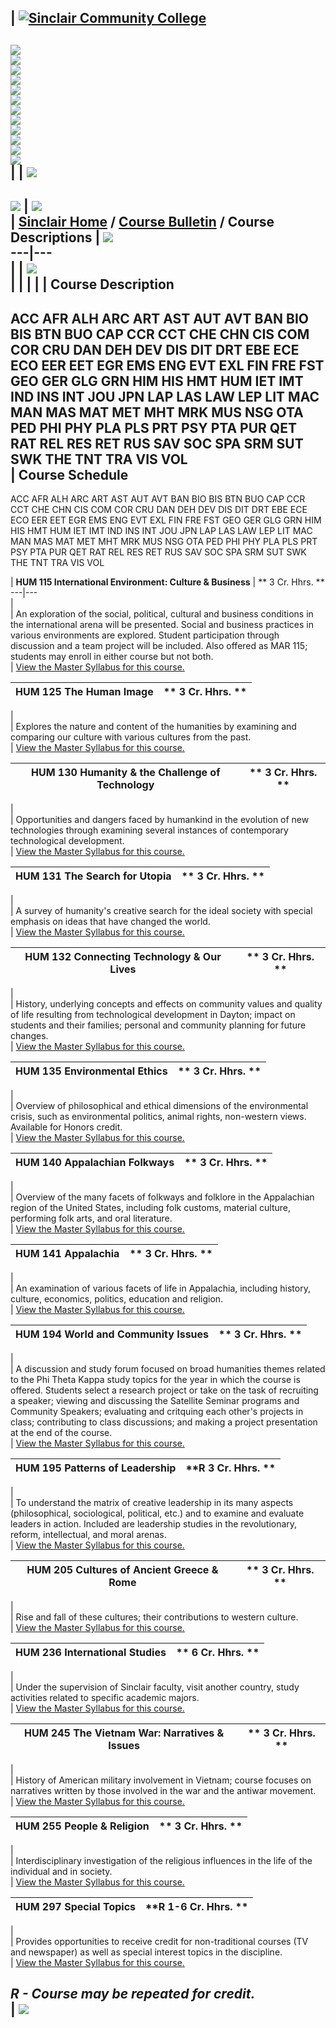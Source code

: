 | [![Sinclair Community College](graphics/00.gif)](http://www.sinclair.edu)  
---  
[![](graphics/01A.gif)](http://www.sinclair.edu/welcome.htm)  
[![](graphics/02A.gif)](http://www.sinclair.edu/information/)  
[![](graphics/03A.gif)](http://www.sinclair.edu/information.html)  
[![](graphics/04A.gif)](http://www.sinclair.edu/departments/admissions/)  
[![](graphics/05A.gif)](http://www.sinclair.edu/distance/)  
[![](graphics/06A.gif)](http://www.sinclair.edu/stuservices.html)  
[![](graphics/07A.gif)](http://www.sinclair.edu/divisions/)  
[![](graphics/08A.gif)](http://www.sinclair.edu/departments/)  
[![](graphics/09A.gif)](http://www.sinclair.edu/contact.html)  
[![](graphics/10A.gif)](http://www.sinclair.edu/search.html)  
[![](graphics/11a.gif)](http://www.sinclair.edu)  
![](graphics/11b.gif)  
|  | ![](graphics2/bar.gif)  
---  
![](graphics2/descriptions_title.jpg) | ![](graphics2/header2.gif)  
|  [Sinclair Home](http://www.sinclair.edu) / [Course Bulletin](index.cfm) /
Course Descriptions  | ![](graphics2/arc1.gif)  
---|---  
  |   | ![](graphics2/arc2.gif)  
|   |  |  |  | **Course Description**  
---  
ACC AFR ALH ARC ART AST AUT AVT BAN BIO BIS BTN BUO CAP CCR CCT CHE CHN CIS
COM COR CRU DAN DEH DEV DIS DIT DRT EBE ECE ECO EER EET EGR EMS ENG EVT EXL
FIN FRE FST GEO GER GLG GRN HIM HIS HMT HUM IET IMT IND INS INT JOU JPN LAP
LAS LAW LEP LIT MAC MAN MAS MAT MET MHT MRK MUS NSG OTA PED PHI PHY PLA PLS
PRT PSY PTA PUR QET RAT REL RES RET RUS SAV SOC SPA SRM SUT SWK THE TNT TRA
VIS VOL  
| **Course Schedule**  
---  
ACC AFR ALH ARC ART AST AUT AVT BAN BIO BIS BTN BUO CAP CCR CCT CHE CHN CIS
COM COR CRU DAN DEH DEV DIS DIT DRT EBE ECE ECO EER EET EGR EMS ENG EVT EXL
FIN FRE FST GEO GER GLG GRN HIM HIS HMT HUM IET IMT IND INS INT JOU JPN LAP
LAS LAW LEP LIT MAC MAN MAS MAT MET MHT MRK MUS NSG OTA PED PHI PHY PLA PLS
PRT PSY PTA PUR QET RAT REL RES RET RUS SAV SOC SPA SRM SUT SWK THE TNT TRA
VIS VOL  
  
|  **HUM  115 International Environment: Culture & Business** |  **    3 Cr.
Hhrs. **  
---|---  
  |  
  |  An exploration of the social, political, cultural and business conditions
in the international arena will be presented. Social and business practices in
various environments are explored. Student participation through discussion
and a team project will be included. Also offered as MAR 115; students may
enroll in either course but not both.  
  |  [View the Master Syllabus for this
course.](http://dynamic.sinclair.edu/MasterSyllabi/HUM115.rtf)  
  
|  **HUM  125 The Human Image** |  **    3 Cr. Hhrs. **  
---|---  
  |  
  |  Explores the nature and content of the humanities by examining and
comparing our culture with various cultures from the past.  
  |  [View the Master Syllabus for this
course.](http://dynamic.sinclair.edu/MasterSyllabi/HUM125.rtf)  
  
|  **HUM  130 Humanity & the Challenge of Technology** |  **    3 Cr. Hhrs. **  
---|---  
  |  
  |  Opportunities and dangers faced by humankind in the evolution of new
technologies through examining several instances of contemporary technological
development.  
  |  [View the Master Syllabus for this
course.](http://dynamic.sinclair.edu/MasterSyllabi/HUM130.rtf)  
  
|  **HUM  131 The Search for Utopia** |  **    3 Cr. Hhrs. **  
---|---  
  |  
  |  A survey of humanity's creative search for the ideal society with special
emphasis on ideas that have changed the world.  
  |  [View the Master Syllabus for this
course.](http://dynamic.sinclair.edu/MasterSyllabi/HUM131.rtf)  
  
|  **HUM  132 Connecting Technology & Our Lives** |  **    3 Cr. Hhrs. **  
---|---  
  |  
  |  History, underlying concepts and effects on community values and quality
of life resulting from technological development in Dayton; impact on students
and their families; personal and community planning for future changes.  
  |  [View the Master Syllabus for this
course.](http://dynamic.sinclair.edu/MasterSyllabi/HUM132.rtf)  
  
|  **HUM  135 Environmental Ethics** |  **    3 Cr. Hhrs. **  
---|---  
  |  
  |  Overview of philosophical and ethical dimensions of the environmental
crisis, such as environmental politics, animal rights, non-western views.
Available for Honors credit.  
  |  [View the Master Syllabus for this
course.](http://dynamic.sinclair.edu/MasterSyllabi/HUM135.rtf)  
  
|  **HUM  140 Appalachian Folkways** |  **    3 Cr. Hhrs. **  
---|---  
  |  
  |  Overview of the many facets of folkways and folklore in the Appalachian
region of the United States, including folk customs, material culture,
performing folk arts, and oral literature.  
  |  [View the Master Syllabus for this
course.](http://dynamic.sinclair.edu/MasterSyllabi/HUM140.rtf)  
  
|  **HUM  141 Appalachia** |  **    3 Cr. Hhrs. **  
---|---  
  |  
  |  An examination of various facets of life in Appalachia, including
history, culture, economics, politics, education and religion.  
  |  [View the Master Syllabus for this
course.](http://dynamic.sinclair.edu/MasterSyllabi/HUM141.rtf)  
  
|  **HUM  194 World and Community Issues** |  **    3 Cr. Hhrs. **  
---|---  
  |  
  |  A discussion and study forum focused on broad humanities themes related
to the Phi Theta Kappa study topics for the year in which the course is
offered. Students select a research project or take on the task of recruiting
a speaker; viewing and discussing the Satellite Seminar programs and Community
Speakers; evaluating and critquing each other's projects in class;
contributing to class discussions; and making a project presentation at the
end of the course.  
  |  [View the Master Syllabus for this
course.](http://dynamic.sinclair.edu/MasterSyllabi/HUM194.rtf)  
  
|  **HUM  195 Patterns of Leadership** |  **R    3 Cr. Hhrs. **  
---|---  
  |  
  |  To understand the matrix of creative leadership in its many aspects
(philosophical, sociological, political, etc.) and to examine and evaluate
leaders in action. Included are leadership studies in the revolutionary,
reform, intellectual, and moral arenas.  
  |  [View the Master Syllabus for this
course.](http://dynamic.sinclair.edu/MasterSyllabi/HUM195.rtf)  
  
|  **HUM  205 Cultures of Ancient Greece & Rome** |  **    3 Cr. Hhrs. **  
---|---  
  |  
  |  Rise and fall of these cultures; their contributions to western culture.  
  |  [View the Master Syllabus for this
course.](http://dynamic.sinclair.edu/MasterSyllabi/HUM205.rtf)  
  
|  **HUM  236 International Studies** |  **    6 Cr. Hhrs. **  
---|---  
  |  
  |  Under the supervision of Sinclair faculty, visit another country, study
activities related to specific academic majors.  
  |  [View the Master Syllabus for this
course.](http://dynamic.sinclair.edu/MasterSyllabi/HUM236.rtf)  
  
|  **HUM  245 The Vietnam War: Narratives & Issues** |  **    3 Cr. Hhrs. **  
---|---  
  |  
  |  History of American military involvement in Vietnam; course focuses on
narratives written by those involved in the war and the antiwar movement.  
  |  [View the Master Syllabus for this
course.](http://dynamic.sinclair.edu/MasterSyllabi/HUM245.rtf)  
  
|  **HUM  255 People & Religion** |  **    3 Cr. Hhrs. **  
---|---  
  |  
  |  Interdisciplinary investigation of the religious influences in the life
of the individual and in society.  
  |  [View the Master Syllabus for this
course.](http://dynamic.sinclair.edu/MasterSyllabi/HUM255.rtf)  
  
|  **HUM  297 Special Topics** |  **R    1-6 Cr. Hhrs. **  
---|---  
  |  
  |  Provides opportunities to receive credit for non-traditional courses (TV
and newspaper) as well as special interest topics in the discipline.  
  |  [View the Master Syllabus for this
course.](http://dynamic.sinclair.edu/MasterSyllabi/HUM297.rtf)  
  
_**R** \- Course may be repeated for credit._  
| ![](graphics2/rightbar.gif)  
---

